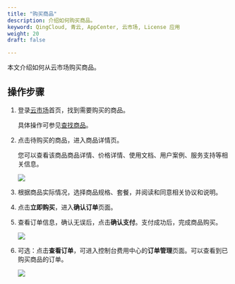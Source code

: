 ```yaml
---
title: "购买商品"
description: 介绍如何购买商品。
keyword: QingCloud, 青云, AppCenter, 云市场, License 应用
weight: 20
draft: false

---
```


本文介绍如何从云市场购买商品。

## 操作步骤

1. 登录[云市场](https://marketplace.qingcloud.com/)首页，找到需要购买的商品。

   具体操作可参见[查找商品](../../10_find_app/)。

2. 点击待购买的商品，进入商品详情页。

   您可以查看该商品商品详情、价格详情、使用文档、用户案例、服务支持等相关信息。

   <img src="../../_images/um_purchase_license_1.png" />

3. 根据商品实际情况，选择商品规格、套餐，并阅读和同意相关协议和说明。

4. 点击**立即购买**，进入**确认订单**页面。

5. 查看订单信息，确认无误后，点击**确认支付**。支付成功后，完成商品购买。

   <img src="../../_images/um_purchase_license_2.png" />

6. 可选：点击**查看订单**，可进入控制台费用中心的**订单管理**页面。可以查看到已购买商品的订单。

   <img src="../../_images/um_purchase_goods_success.png" />

